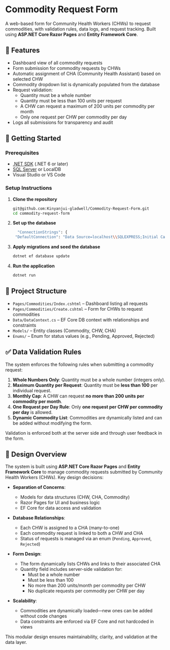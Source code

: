 # Commodity Request Form

A web-based form for Community Health Workers (CHWs) to request commodities, with validation rules, data logs, and request tracking. Built using **ASP.NET Core Razor Pages** and **Entity Framework Core**.

## 📌 Features

- Dashboard view of all commodity requests
- Form submission for commodity requests by CHWs
- Automatic assignment of CHA (Community Health Assistant) based on selected CHW
- Commodity dropdown list is dynamically populated from the database
- Request validation:
  - Quantity must be a whole number
  - Quantity must be less than 100 units per request
  - A CHW can request a maximum of 200 units per commodity per month
  - Only one request per CHW per commodity per day
- Logs all submissions for transparency and audit

## 🚀 Getting Started

### Prerequisites

- [.NET SDK](https://dotnet.microsoft.com/download) (.NET 6 or later)
- [SQL Server](https://www.microsoft.com/en-us/sql-server) or LocalDB
- Visual Studio or VS Code

### Setup Instructions

1. **Clone the repository**
   ```bash
   git@github.com:Kinyanjui-gladwell/Commodity-Request-Form.git
   cd commodity-request-form
2. **Set up the database**
   ```bash
     "ConnectionStrings": {
    "DefaultConnection": "Data Source=localhost\\SQLEXPRESS;Initial Catalog=FormBackend;Integrated Security=True;Connect Timeout=30;Encrypt=True;Trust Server Certificate=True;Application Intent=ReadWrite;Multi Subnet Failover=False"}
3. **Apply migrations and seed the database**
   ```bash
   dotnet ef database update
4. **Run the application**
   ```bash
   dotnet run
## 📄 Project Structure

- `Pages/Commodities/Index.cshtml` – Dashboard listing all requests  
- `Pages/Commodities/Create.cshtml` – Form for CHWs to request commodities  
- `Data/DataContext.cs` – EF Core DB context with relationships and constraints  
- `Models/` – Entity classes (Commodity, CHW, CHA)  
- `Enums/` – Enum for status values (e.g., Pending, Approved, Rejected)
## ✅ Data Validation Rules

The system enforces the following rules when submitting a commodity request:

1. **Whole Numbers Only**: Quantity must be a whole number (integers only).
2. **Maximum Quantity per Request**: Quantity must be **less than 100** per individual request.
3. **Monthly Cap**: A CHW can request **no more than 200 units per commodity per month**.
4. **One Request per Day Rule**: Only **one request per CHW per commodity per day** is allowed.
5. **Dynamic Commodity List**: Commodities are dynamically listed and can be added without modifying the form.

Validation is enforced both at the server side and through user feedback in the form.
## 🧩 Design Overview

The system is built using **ASP.NET Core Razor Pages** and **Entity Framework Core** to manage commodity requests submitted by Community Health Workers (CHWs). Key design decisions:

- **Separation of Concerns**:
  - Models for data structures (CHW, CHA, Commodity)
  - Razor Pages for UI and business logic
  - EF Core for data access and validation

- **Database Relationships**:
  - Each CHW is assigned to a CHA (many-to-one)
  - Each commodity request is linked to both a CHW and CHA
  - Status of requests is managed via an enum (`Pending`, `Approved`, `Rejected`)

- **Form Design**:
  - The form dynamically lists CHWs and links to their associated CHA
  - Quantity field includes server-side validation for:
    - Must be a whole number
    - Must be less than 100
    - No more than 200 units/month per commodity per CHW
    - No duplicate requests per commodity per CHW per day

- **Scalability**:
  - Commodities are dynamically loaded—new ones can be added without code changes
  - Data constraints are enforced via EF Core and not hardcoded in views

This modular design ensures maintainability, clarity, and validation at the data layer.
